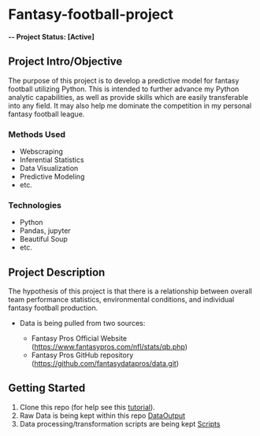 # Fantasy-football-project

#### -- Project Status: [Active]

## Project Intro/Objective
The purpose of this project is to develop a predictive model for fantasy football utilizing Python. This is intended to further advance my Python analytic capabilities, as well as provide skills which are easily transferable into any field. It may also help me dominate the competition in my personal fantasy football league.

### Methods Used
* Webscraping
* Inferential Statistics
* Data Visualization
* Predictive Modeling
* etc.

### Technologies
* Python
* Pandas, jupyter
* Beautiful Soup
* etc. 

## Project Description
The hypothesis of this project is that there is a relationship between overall team performance statistics, environmental conditions, and individual fantasy football production. 

* Data is being pulled from two sources:

	* Fantasy Pros Official Website (https://www.fantasypros.com/nfl/stats/qb.php) 
	* Fantasy Pros GitHub repository (https://github.com/fantasydatapros/data.git)

## Getting Started

1. Clone this repo (for help see this [tutorial](https://help.github.com/articles/cloning-a-repository/)).
2. Raw Data is being kept within this repo [DataOutput](https://github.com/foxbeach/Fantasy-football-project/tree/main/DataOutput)
3. Data processing/transformation scripts are being kept [Scripts](https://github.com/foxbeach/Fantasy-football-project/tree/main/Scripts)
